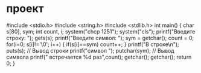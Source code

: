 # проект
#include <stdio.h>
#include <string.h>
#include <stdlib.h>
int main() {
  char s[80], sym;
  int count, i;
  system("chcp 1251");
  system("cls");
  printf("Введите строку: ");
  gets(s);
  printf("Введите символ: ");
  sym = getchar();
  count = 0;
  for(i=0; s[i]!='\0'; i++)
  {
    if(s[i]==sym)
       count++;
  }
  printf("В строке\n");
  puts(s);      // Вывод строки
  printf("символ ");
  putchar(sym); // Вывод символа
  printf(" встречается %d раз",count);
  getchar(); getchar();
  return 0;
}
